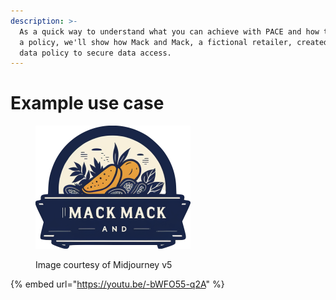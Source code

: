 ```yaml
---
description: >-
  As a quick way to understand what you can achieve with PACE and how to define
  a policy, we'll show how Mack and Mack, a fictional retailer, created a simple
  data policy to secure data access.
---
```


# Example use case



<figure><img src="../.gitbook/assets/image.png" alt="" width="248"><figcaption><p>Image courtesy of Midjourney v5</p></figcaption></figure>

{% embed url="https://youtu.be/-bWFO55-q2A" %}
